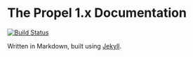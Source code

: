 The Propel 1.x Documentation
============================

[![Build
Status](https://travis-ci.org/propelorm/Propel.png?branch=gh-pages)](https://travis-ci.org/propelorm/Propel)

Written in Markdown, built using [Jekyll](http://jekyllrb.com).
